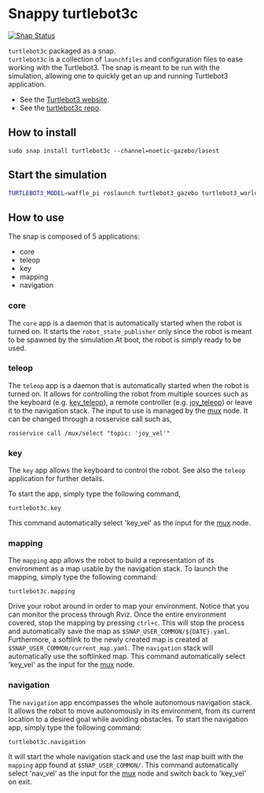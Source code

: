 # Snappy turtlebot3c

[![Snap Status](https://build.snapcraft.io/badge/canonical/turtlebot3c-snap.svg)](https://build.snapcraft.io/user/canonical/turtlebot3c-snap)

`turtlebot3c` packaged as a snap.  
`turtlebot3c` is a collection of `launchfiles` and configuration files to ease working with the Turtlebot3.
The snap is meant to be run with the simulation, allowing one to quickly get an up and running Turtlebot3 application.

- See the [Turtlebot3 website](http://emanual.robotis.com/docs/en/platform/turtlebot3/overview/).
- See the [turtlebot3c repo](https://github.com/canonical/turtlebot3c).

## How to install

```terminal
sudo snap install turtlebot3c --channel=noetic-gazebo/lasest
```

## Start the simulation
```bash
TURTLEBOT3_MODEL=waffle_pi roslaunch turtlebot3_gazebo turtlebot3_world.launch
```

## How to use

The snap is composed of 5 applications:
- core
- teleop
- key
- mapping
- navigation

### core
The `core` app is a daemon that is automatically started when the robot is turned on.
It starts the `robot_state_publisher` only since the robot is meant to be spawned by the simulation
At boot, the robot is simply ready to be used.

### teleop
The `teleop` app is a daemon that is automatically started when the robot is turned on.
It allows for controlling the robot from multiple sources such as the keyboard (e.g. [key_teleop](http://wiki.ros.org/key_teleop)),
a remote controller (e.g. [joy_teleop](http://wiki.ros.org/joy_teleop)) or leave it to the navigation stack.
The input to use is managed by the [mux](http://wiki.ros.org/topic_tools/mux) node. It can be changed through a rosservice call such as,
```terminal
rosservice call /mux/select "topic: 'joy_vel'"
```

### key
The `key` app allows the keyboard to control the robot.
See also the `teleop` application for further details.

To start the app, simply type the following command,
```terminal
turtlebot3c.key
```
This command automatically select 'key_vel' as the input for the [mux](http://wiki.ros.org/topic_tools/mux) node.

### mapping
The `mapping` app allows the robot to build a representation of its environment as a map usable by the navigation stack.
To launch the mapping, simply type the following command:
```terminal
turtlebot3c.mapping
```
Drive your robot around in order to map your environment.
Notice that you can monitor the process through Rviz.
Once the entire environment covered, stop the mapping by pressing `ctrl+c`.
This will stop the process and automatically save the map as
`$SNAP_USER_COMMON/${DATE}.yaml`.
Furthermore, a softlink to the newly created map is created at
`$SNAP_USER_COMMON/current_map.yaml`. The `navigation` stack will automatically use the softlinked map.
This command automatically select 'key_vel' as the input for the [mux](http://wiki.ros.org/topic_tools/mux) node.


### navigation
The `navigation` app encompasses the whole autonomous navigation stack.
It allows the robot to move autonomously in its environment, from its current location to a desired goal while avoiding obstacles.
To start the navigation app, simply type the following command:
```terminal
turtlebot3c.navigation
```
It will start the whole navigation stack and use the last map built with the
`mapping` app found at `$SNAP_USER_COMMON/`.
This command automatically select 'nav_vel' as the input for the [mux](http://wiki.ros.org/topic_tools/mux) node and switch back to 'key_vel' on exit.
